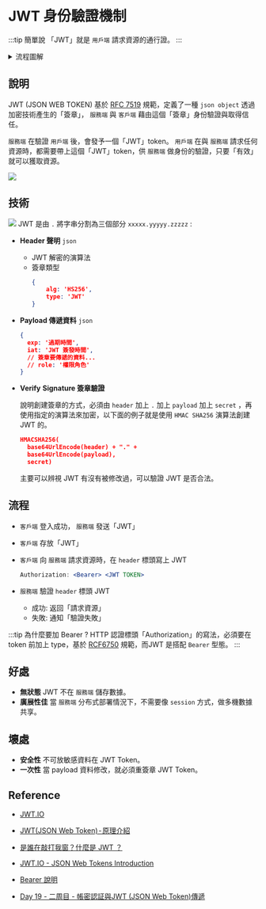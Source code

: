 # JWT 身份驗證機制

:::tip 簡單說
「JWT」就是 `用戶端` 請求資源的通行證。
:::

<details>
  <summary>流程圖解</summary>

  ![](/security/img/jwt-flow.jpg)

</details>




## 說明
JWT (JSON WEB TOKEN) 基於 [RFC 7519](https://tools.ietf.org/html/rfc7519) 規範，定義了一種 `json object` 透過加密技術產生的「簽章」， `服務端` 與 `客戶端` 藉由這個「簽章」身份驗證與取得信任。

`服務端` 在驗證 `用戶端` 後，會發予一個「JWT」token。 `用戶端`  在與 `服務端` 請求任何資源時，都需要帶上這個「JWT」token，供 `服務端` 做身份的驗證，只要「有效」就可以獲取資源。

![](/security/img/jwt-oauth.png)

## 技術
![](/security/img/jwt-json.png)
JWT 是由 `.` 將字串分割為三個部分 `xxxxx.yyyyy.zzzzz` :
- **Header 聲明** `json`

  - JWT 解密的演算法
  - 簽章類型
    ```json
    {
    	alg: 'HS256',
    	type: 'JWT'
    }
    ```

- **Payload 傳遞資料** `json`

  ```json
  {
  	exp: '過期時間',
  	iat: 'JWT 簽發時間',
  	// 簽章要傳遞的資料...
  	// role: '權限角色'
  }
  ```

- **Verify** **Signature 簽章驗證**

  說明創建簽章的方式，必須由 `header` 加上 `.` 加上 `payload` 加上 `secret` ，再使用指定的演算法來加密，以下面的例子就是使用 `HMAC SHA256` 演算法創建 JWT 的。
  
  ```json
  HMACSHA256(
    base64UrlEncode(header) + "." +
    base64UrlEncode(payload),
    secret)
  ```
  
  主要可以辨視 JWT 有沒有被修改過，可以驗證 JWT 是否合法。

## 流程

- `客戶端` 登入成功， `服務端` 發送「JWT」
- `客戶端` 存放「JWT」
- `客戶端` 向 `服務端` 請求資源時，在 `header` 標頭寫上 JWT
  ```jsx
  Authorization: <Bearer> <JWT TOKEN>
  ```

- `服務端` 驗證 `header` 標頭 JWT
  - 成功: 返回「請求資源」
  - 失敗: 通知「驗證失敗」

:::tip 為什麼要加 Bearer ?
HTTP 認證標頭「Authorization」的寫法，必須要在 token 前加上 type，基於 [RCF6750](https://datatracker.ietf.org/doc/html/rfc6750) 規範，而JWT 是搭配 `Bearer` 型態。
:::

## 好處
- **無狀態** JWT 不在 `服務端` 儲存數據。
- **廣展性佳** 當 `服務端` 分布式部署情況下，不需要像 `session` 方式，做多機數據共享。

## 壞處
- **安全性** 不可放敏感資料在 JWT Token。
- **一次性** 當 payload 資料修改，就必須重簽章 JWT Token。

## Reference

- [JWT.IO](https://jwt.io/)

- [JWT(JSON Web Token) - 原理介紹](https://medium.com/%E4%BC%81%E9%B5%9D%E4%B9%9F%E6%87%82%E7%A8%8B%E5%BC%8F%E8%A8%AD%E8%A8%88/jwt-json-web-token-%E5%8E%9F%E7%90%86%E4%BB%8B%E7%B4%B9-74abfafad7ba)

- [是誰在敲打我窗？什麼是 JWT ？](https://5xruby.tw/posts/what-is-jwt)

- [JWT.IO - JSON Web Tokens Introduction](https://jwt.io/introduction)

- [Bearer 說明](https://ithelp.ithome.com.tw/articles/10197166#:~:text=Error%20%E9%8C%AF%E8%AA%A4%E8%A8%8A%E6%81%AF-,JWT%20%E5%92%8C%20Bearer%20Token%20%E7%9A%84%E9%97%9C%E4%BF%82,%E5%B0%B1%E4%B8%8D%E5%A4%9A%E8%B4%85%E8%BF%B0%EF%BC%8C%E6%9C%AC%E7%AF%87%E5%8F%AA%E6%9C%83%E8%AA%AA%E6%98%8E%E5%9F%BA%E6%9C%AC%E4%BD%BF%E7%94%A8%E6%96%B9%E6%B3%95%E8%B7%9F%E6%B3%A8%E6%84%8F%E4%BA%8B%E9%A0%85%E3%80%82,-Authentication%20schemes%EF%BC%9A)

- [Day 19 - 二周目 - 帳密認証與JWT (JSON Web Token)傳遞](https://ithelp.ithome.com.tw/articles/10203292)